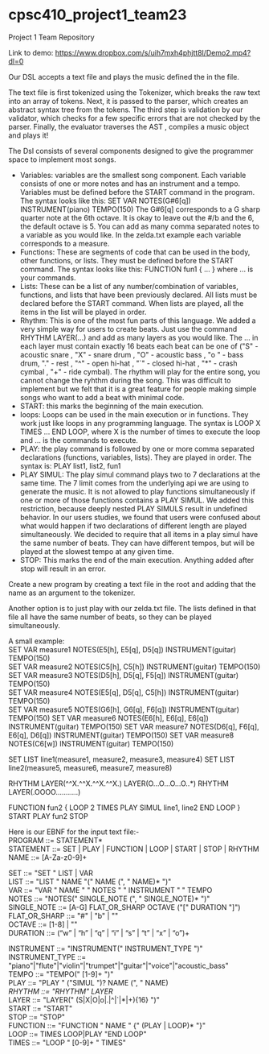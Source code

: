 # cpsc410_project1_team23
Project 1 Team Repository

Link to demo: https://www.dropbox.com/s/uih7mxh4phjtt8l/Demo2.mp4?dl=0

Our DSL accepts a text file and plays the music defined the in the file.

The text file is first tokenized using the Tokenizer, which breaks the raw text into an array of tokens. Next, it is
 passed to the parser, which creates an abstract syntax tree from the tokens. The third step is validation by our
 validator, which checks for a few specific errors that are not checked by the parser. Finally, the evaluator
 traverses the AST , compiles a music object and plays it!

The Dsl consists of several components designed to give the programmer space to implement most songs.
- Variables: variables are the smallest song component. Each variable consists of one or more notes and has an
 instrument and a tempo. Variables must be defined before the START command in the program.
 The syntax looks like this: SET VAR NOTES(G#6[q]) INSTRUMENT(piano) TEMPO(150)
 The G#6[q] corresponds to a G sharp quarter note at the 6th octave. It is okay to leave out the #/b and the 6, the
 default octave is 5. You can add as many comma separated notes to a variable as you would like. In the zelda.txt
 example each variable corresponds to a measure.
- Functions: These are segments of code that can be used in the body, other functions, or lists. They must be defined
 before the START command. The syntax looks like this: FUNCTION fun1 { ... } where ... is your commands.
- Lists: These can be a list of any number/combination of variables, functions, and lists that have been previously
 declared. All lists must be declared before the START command. When lists are played, all the items in the list will
  be played in order.
- Rhythm: This is one of the most fun parts of this language. We added a very simple way for users to create beats.
 Just use the command RHYTHM LAYER(...) and add as many layers as you would like. The ... in each layer must contain
  exactly 16 beats each beat can be one of ("S" - acoustic snare , "X" - snare drum , "O" - acoustic bass , "o
  " - bass drum, "." - rest , "^" - open hi-hat , "`" - closed hi-hat , "*" - crash cymbal , "+" - ride cymbal). The
  rhythm will play for the entire song, you cannot change the ryhthm during the song. This was difficult to
  implement but we felt that it is a great feature for people making simple songs who want to add a beat with
  minimal code.
- START: this marks the beginning of the main execution.
- loops: Loops can be used in the main execution or in functions. They work just like loops in any programming
 language. The syntax is LOOP X TIMES ... END LOOP, where X is the number of times to execute the loop and ... is the
  commands to execute. 
- PLAY: the play command is followed by one or more comma separated declarations (functions, variables, lists). They
 are played in order. The syntax is: PLAY list1, list2, fun1
- PLAY SIMUL: The play simul command plays two to 7 declarations at the same time. The 7 limit comes from the
 underlying api we are using to generate the music. It is not allowed to play functions simultaneously if one or more
  of those functions contains a PLAY SIMUL. We added this restriction, because deeply nested PLAY SIMULS result in
  undefined behavior. In our users studies, we found that users were confused about what would happen if
  two declarations of different length are played simultaneously. We decided to require that all items in
  a play simul have the same number of beats. They can have different tempos, but will be played at the
  slowest tempo at any given time.
- STOP: This marks the end of the main execution. Anything added after stop will result in an error.

Create a new program by creating a text file in the root and adding that the name as an argument to the tokenizer. 

Another option is to just play with our zelda.txt file. The lists defined in that file all have the same number of
 beats, so they can be played simultaneously. 

A small example:<br/>
SET VAR measure1 NOTES(E5[h], E5[q], D5[q]) INSTRUMENT(guitar) TEMPO(150) <br/>
SET VAR measure2 NOTES(C5[h], C5[h]) INSTRUMENT(guitar) TEMPO(150) <br/>
SET VAR measure3 NOTES(D5[h], D5[q], F5[q]) INSTRUMENT(guitar) TEMPO(150) <br/>
SET VAR measure4 NOTES(E5[q], D5[q], C5[h]) INSTRUMENT(guitar) TEMPO(150) <br/>
SET VAR measure5 NOTES(G6[h], G6[q], F6[q]) INSTRUMENT(guitar) TEMPO(150)
SET VAR measure6 NOTES(E6[h], E6[q], E6[q]) INSTRUMENT(guitar) TEMPO(150)
SET VAR measure7 NOTES(D6[q], F6[q], E6[q], D6[q]) INSTRUMENT(guitar) TEMPO(150)
SET VAR measure8 NOTES(C6[w]) INSTRUMENT(guitar) TEMPO(150)

SET LIST line1(measure1, measure2, measure3, measure4)
SET LIST line2(measure5, measure6, measure7, measure8)

RHYTHM LAYER(^^X.^^X.^^X.^^X.) LAYER(O...O...O...O..*)
RHYTHM LAYER(.OOOO...........)

FUNCTION fun2 {
    LOOP 2 TIMES
        PLAY SIMUL line1, line2
    END LOOP
}
START
PLAY fun2
STOP

Here is our EBNF for the input text file:-
<br/>
PROGRAM ::= STATEMENT*<br/>
STATEMENT ::= SET | PLAY | FUNCTION | LOOP | START | STOP | RHYTHM<br/>
NAME ::= [A-Za-z0-9]+<br/>

SET ::= "SET " LIST | VAR<br/>
LIST ::= "LIST " NAME "(" NAME (", " NAME)* ")"<br/>
VAR ::= "VAR " NAME " " NOTES " " INSTRUMENT " " TEMPO<br/>
NOTES ::= "NOTES(" SINGLE_NOTE (", " SINGLE_NOTE)* ")"<br/>
SINGLE_NOTE ::= [A-G] FLAT_OR_SHARP OCTAVE ("[" DURATION "]")<br/>
FLAT_OR_SHARP ::= "#" | "b" | ""<br/>
OCTAVE ::= [1-8] | ""<br/>
DURATION ::= (“w” | “h” | “q” | “i” | “s” | “t” | “x” | “o”)+<br/>

INSTRUMENT ::= "INSTRUMENT(" INSTRUMENT_TYPE ")"<br/>
INSTRUMENT_TYPE ::= "piano"|"flute"|"violin"|"trumpet"|"guitar"|"voice"|"acoustic_bass"<br/>
TEMPO ::= "TEMPO(" [1-9]+ ")"<br/>
PLAY ::= "PLAY " ("SIMUL ")? NAME (", " NAME)*<br/>
RHYTHM ::= "RHYTHM" LAYER*<br/>
LAYER ::= "LAYER(" (S|X|O|o|.|^|`|\*|\+){16} ")"<br/>
START ::= "START"<br/>
STOP ::= "STOP"<br/>
FUNCTION ::= "FUNCTION " NAME " {" (PLAY | LOOP)* "}"<br/>
LOOP ::= TIMES LOOP|PLAY "END LOOP"<br/>
TIMES ::= "LOOP " [0-9]+ " TIMES"<br/>
